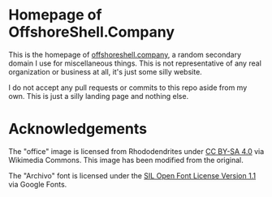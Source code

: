# Homepage of OffshoreShell.Company

This is the homepage of [offshoreshell.company](https://offshoreshell.company/), a random secondary domain I use for miscellaneous things. This is not representative of any real organization or business at all, it's just some silly website.

I do not accept any pull requests or commits to this repo aside from my own. This is just a silly landing page and nothing else.

# Acknowledgements

The "office" image is licensed from Rhododendrites under [CC BY-SA 4.0](https://creativecommons.org/licenses/by-sa/4.0) via Wikimedia Commons. This image has been modified from the original.

The "Archivo" font is licensed under the [SIL Open Font License Version 1.1](https://openfontlicense.org/open-font-license-official-text/) via Google Fonts.
